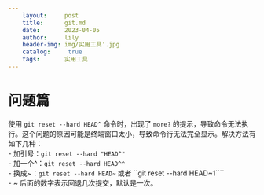 ```yaml
---
    layout:     post
    title:      git.md
    date:       2023-04-05
    author:     lily
    header-img: img/实用工具'.jpg
    catalog: 	 true
    tags:       实用工具
---
```


<a name="FyUmM"></a>
# 问题篇
使用 `git reset --hard HEAD^` 命令时，出现了 `more?` 的提示，导致命令无法执行。这个问题的原因可能是终端窗口太小，导致命令行无法完全显示。解决方法有如下几种：<br />- 加引号：``git reset --hard "HEAD^"``<br />- 加一个^：`git reset --hard HEAD^^`<br />- 换成~：`git reset --hard HEAD~` 或者 ``git reset --hard HEAD~1````<br />- ~ 后面的数字表示回退几次提交，默认是一次。
